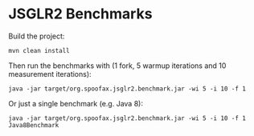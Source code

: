 # JSGLR2 Benchmarks

Build the project:

```
mvn clean install
```

Then run the benchmarks with (1 fork, 5 warmup iterations and 10 measurement iterations):

```
java -jar target/org.spoofax.jsglr2.benchmark.jar -wi 5 -i 10 -f 1
```

Or just a single benchmark (e.g. Java 8):

```
java -jar target/org.spoofax.jsglr2.benchmark.jar -wi 5 -i 10 -f 1 Java8Benchmark
```